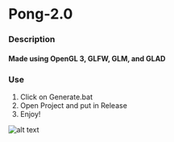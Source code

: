 # Pong-2.0

### Description
#### Made using OpenGL 3, GLFW, GLM, and GLAD

### Use
1. Click on Generate.bat
2. Open Project and put in Release
3. Enjoy!

![alt text](https://i.gyazo.com/86c082c1f37789b53c2efe0e23fcf472.png, "Pong")
